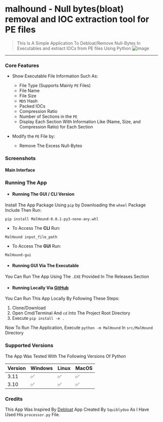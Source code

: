 # malhound - Null bytes(bloat) removal and IOC extraction tool for PE files

> This Is A Simple Application To Debloat/Remove Null-Bytes In Executables and extract IOCs from PE files Using
> Python
![image](https://github.com/biggiraffe13/malhound/assets/117535720/e108b249-be92-4213-ae8c-5bd8346e318b)

---

### Core Features

* Show Executable File Information Such As:
    * File Type (Supports Mainly `PE` Files)
    * File Name
    * File Size
    * `MD5` Hash
    * Packed IOCs
    * Compression Ratio
    * Number of Sections in the `PE`
    * Display Each Section With Information Like (Name, Size, and Compression Ratio) for Each Section

* Modify the `PE` File by:
    * Remove The Excess Null-Bytes

### Screenshots

#### Main Interface


### Running The App

* #### Running The GUI / CLI Version

Install The App Package Using `pip` by Downloading the `wheel` Package Include Then Run:

```commandline
pip install MalHound-0.0.1-py3-none-any.whl
```

* To Access The **CLI** Run:

```commandline
MalHound input_file_path
```

* To Access The **GUI** Run:

```commandline
MalHound-gui
```

* #### Running GUI Via The Executable

You Can Run The App Using The `.EXE` Provided In The Releases Section

* #### Running Locally Via [GitHub](https://github.com/biggiraffe13/malhound)

You Can Run This App Locally By Following These Steps:

1. Clone/Download 
2. Open Cmd/Terminal And `cd` Into The Project Root Directory
3. Execute ```pip install -e .```

Now To Run The Application, Execute ```python -m MalHound``` In `src/MalHound` Directory

### Supported Versions

The App Was Tested With The Following Versions Of Python

| Version | Windows            | Linux              | MacOS              |
|---------|--------------------|--------------------|--------------------|
| 3.11    | :white_check_mark: | :white_check_mark: | :white_check_mark: |
| 3.10    | :white_check_mark: | :white_check_mark: | :white_check_mark: |

### Credits

This App Was Inspired By [Debloat](https://github.com/Squiblydoo/debloat) App Created By `Squiblydoo` As I Have Used
His `processor.py` File.
